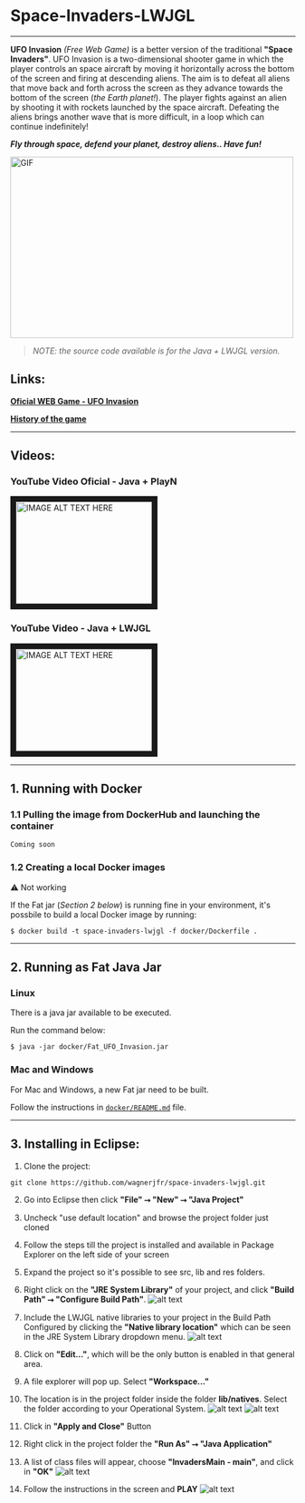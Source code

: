 # Space-Invaders-LWJGL
------

**UFO Invasion** _(Free Web Game)_ is a better version of the traditional **"Space Invaders"**. UFO Invasion is a two-dimensional 
shooter game in which the player controls an space aircraft by moving it horizontally across the bottom of the screen and 
firing at descending aliens. The aim is to defeat all aliens that move back and forth across the screen as they advance 
towards the bottom of the screen (*the Earth planet!*). The player fights against an alien by shooting it with rockets launched by the space aircraft. 
Defeating the aliens brings another wave that is more difficult, in a loop which can continue indefinitely!

**_Fly through space, defend your planet, destroy aliens.. Have fun!_**

<img align="center" alt="GIF" src="https://github.com/wagnerjfr/space-invaders-lwjgl/blob/master/res/ufo.gif?raw=true" width="500" height="320" />

>_NOTE: the source code available is for the Java + LWJGL version._

## Links:

[**Oficial WEB Game - UFO Invasion**](https://sites.google.com/view/ufoinvasiongame)

[**History of the game**](https://medium.com/@wagnerjfr/turning-setbacks-into-success-24b76ca9e357)

----
## Videos:
### YouTube Video Oficial - Java + PlayN
<a href="http://www.youtube.com/watch?feature=player_embedded&v=QUu4ARi1Sn8
" target="_blank"><img src="http://img.youtube.com/vi/QUu4ARi1Sn8/0.jpg" 
alt="IMAGE ALT TEXT HERE" width="240" height="180" border="10" /></a>

### YouTube Video - Java + LWJGL
<a href="http://www.youtube.com/watch?feature=player_embedded&v=GUygut8MPDo
" target="_blank"><img src="http://img.youtube.com/vi/GUygut8MPDo/0.jpg" 
alt="IMAGE ALT TEXT HERE" width="240" height="180" border="10" /></a>

----
## 1. Running with Docker

### 1.1 Pulling the image from DockerHub and launching the container
```
Coming soon
```

### 1.2 Creating a local Docker images
:warning: Not working

If the Fat jar (*Section 2 below*) is running fine in your environment, it's possbile to build a local Docker image by running:

```
$ docker build -t space-invaders-lwjgl -f docker/Dockerfile .
```

----
## 2. Running as Fat Java Jar

### Linux
There is a java jar available to be executed.

Run the command below:
```
$ java -jar docker/Fat_UFO_Invasion.jar
```

### Mac and Windows

For Mac and Windows, a new Fat jar need to be built.

Follow the instructions in [`docker/README.md`]() file.

----
## 3. Installing in Eclipse:

1) Clone the project: 
```
git clone https://github.com/wagnerjfr/space-invaders-lwjgl.git
```
2) Go into Eclipse then click **"File" ⭢ "New" ⭢ "Java Project"**

3) Uncheck "use default location" and browse the project folder just cloned

4) Follow the steps till the project is installed and available in Package Explorer on the left side of your screen

5) Expand the project so it's possible to see src, lib and res folders.

6) Right click on the **"JRE System Library"** of your project, and click **"Build Path" ⭢ "Configure Build Path"**.
![alt text](https://github.com/wagnerjfr/space-invaders-lwjgl/blob/master/res/readme/setup0.png)

7) Include the LWJGL native libraries to your project in the Build Path Configured by clicking the **"Native library location"** which can be seen in the JRE System Library dropdown menu.
![alt text](https://github.com/wagnerjfr/space-invaders-lwjgl/blob/master/res/readme/setup1.png)

8) Click on **"Edit..."**, which will be the only button is enabled in that general area.

9) A file explorer will pop up. Select **"Workspace..."**

10) The location is in the project folder inside the folder **lib/natives**. Select the folder according to your Operational System.
![alt text](https://github.com/wagnerjfr/space-invaders-lwjgl/blob/master/res/readme/setup2.png)
![alt text](https://github.com/wagnerjfr/space-invaders-lwjgl/blob/master/res/readme/setup3.png)

11) Click in **"Apply and Close"** Button

12) Right click in the project folder the **"Run As" ⭢ "Java Application"**

13) A list of class files will appear, choose **"InvadersMain - main"**, and click in **"OK"**
![alt text](https://github.com/wagnerjfr/space-invaders-lwjgl/blob/master/res/readme/setup4.png)

14) Follow the instructions in the screen and **PLAY**
![alt text](https://github.com/wagnerjfr/space-invaders-lwjgl/blob/master/res/readme/setup5.png)
